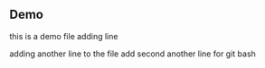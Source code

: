 ## Demo

this is a demo file
adding line

adding another line to the file
add second another line for git bash
